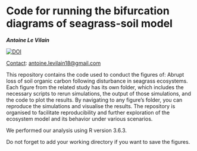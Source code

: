 Code for running the bifurcation diagrams of seagrass-soil model
==============

***Antoine Le Vilain***

[![DOI](https://zenodo.org/badge/DOI/10.5281/zenodo.14198534.svg)](https://doi.org/10.5281/zenodo.14198534)

<ins>Contact</ins>: antoine.levilain18@gmail.com

This repository contains the code used to conduct the figures of: Abrupt loss of soil organic carbon following disturbance in seagrass ecosystems. Each figure from the related study has its own folder, which includes the necessary scripts to rerun simulations, the output of those simulations, and the code to plot the results. By navigating to any figure’s folder, you can reproduce the simulations and visualise the results. The repository is organised to facilitate reproducibility and further exploration of the ecosystem model and its behavior under various scenarios.

We performed our analysis using R version 3.6.3.

Do not forget to add your working directory if you want to save the figures.
